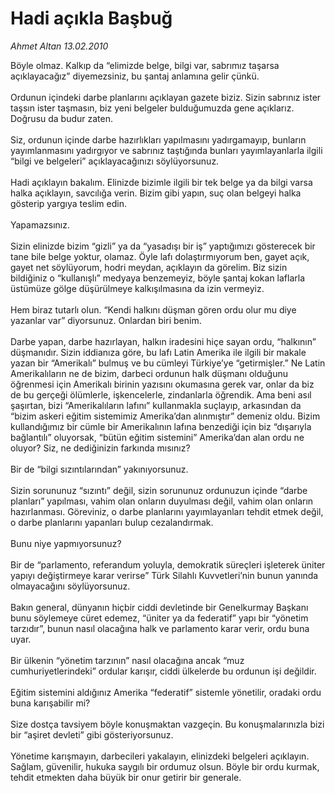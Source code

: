 # Hadi açıkla Başbuğ

*Ahmet Altan 13.02.2010*

<div class="taraf_structure_2col_1zq">
<div class="margen_n">



 <p>Böyle olmaz. Kalkıp da “elimizde belge, bilgi var, sabrımız taşarsa açıklayacağız” diyemezsiniz, bu şantaj anlamına gelir çünkü. <br/><br/>Ordunun içindeki darbe planlarını açıklayan gazete biziz. Sizin sabrınız ister taşsın ister taşmasın, biz yeni belgeler bulduğumuzda gene açıklarız. Doğrusu da budur zaten. <br/><br/>Siz, ordunun içinde darbe hazırlıkları yapılmasını yadırgamayıp, bunların yayımlanmasını yadırgıyor ve sabrınız taştığında bunları yayımlayanlarla ilgili “bilgi ve belgeleri” açıklayacağınızı söylüyorsunuz. <br/><br/>Hadi açıklayın bakalım. Elinizde bizimle ilgili bir tek belge ya da bilgi varsa halka açıklayın, savcılığa verin. Bizim gibi yapın, suç olan belgeyi halka gösterip yargıya teslim edin. <br/><br/>Yapamazsınız. <br/><br/>Sizin elinizde bizim “gizli” ya da “yasadışı bir iş” yaptığımızı gösterecek bir tane bile belge yoktur, olamaz. Öyle lafı dolaştırmıyorum ben, gayet açık, gayet net söylüyorum, hodri meydan, açıklayın da görelim. Biz sizin bildiğiniz o “kullanışlı” medyaya benzemeyiz, böyle şantaj kokan laflarla üstümüze gölge düşürülmeye kalkışılmasına da izin vermeyiz. <br/><br/>Hem biraz tutarlı olun. “Kendi halkını düşman gören ordu olur mu diye yazanlar var” diyorsunuz. Onlardan biri benim. <br/><br/>Darbe yapan, darbe hazırlayan, halkın iradesini hiçe sayan ordu, “halkının” düşmanıdır. Sizin iddianıza göre, bu lafı Latin Amerika ile ilgili bir makale yazan bir “Amerikalı” bulmuş ve bu cümleyi Türkiye’ye “getirmişler.” Ne Latin Amerikalıların ne de bizim, darbeci ordunun halk düşmanı olduğunu öğrenmesi için Amerikalı birinin yazısını okumasına gerek var, onlar da biz de bu gerçeği ölümlerle, işkencelerle, zindanlarla öğrendik. Ama beni asıl şaşırtan, bizi “Amerikalıların lafını” kullanmakla suçlayıp, arkasından da “bizim askeri eğitim sistemimiz Amerika’dan alınmıştır” demeniz oldu. Bizim kullandığımız bir cümle bir Amerikalının lafına benzediği için biz “dışarıyla bağlantılı” oluyorsak, “bütün eğitim sistemini” Amerika’dan alan ordu ne oluyor? Siz, ne dediğinizin farkında mısınız? <br/><br/>Bir de “bilgi sızıntılarından” yakınıyorsunuz. <br/><br/>Sizin sorununuz “sızıntı” değil, sizin sorununuz ordunuzun içinde “darbe planları” yapılması, vahim olan onların duyulması değil, vahim olan onların hazırlanması. Göreviniz, o darbe planlarını yayımlayanları tehdit etmek değil, o darbe planlarını yapanları bulup cezalandırmak. <br/><br/>Bunu niye yapmıyorsunuz? <br/><br/>Bir de “parlamento, referandum yoluyla, demokratik süreçleri işleterek üniter yapıyı değiştirmeye karar verirse” Türk Silahlı Kuvvetleri’nin bunun yanında olmayacağını söylüyorsunuz. <br/><br/>Bakın general, dünyanın hiçbir ciddi devletinde bir Genelkurmay Başkanı bunu söylemeye cüret edemez, “üniter ya da federatif” yapı bir “yönetim tarzıdır”, bunun nasıl olacağına halk ve parlamento karar verir, ordu buna uyar. <br/><br/>Bir ülkenin “yönetim tarzının” nasıl olacağına ancak “muz cumhuriyetlerindeki” ordular karışır, ciddi ülkelerde bu ordunun işi değildir. <br/><br/>Eğitim sistemini aldığınız Amerika “federatif” sistemle yönetilir, oradaki ordu buna karışabilir mi? <br/><br/>Size dostça tavsiyem böyle konuşmaktan vazgeçin. Bu konuşmalarınızla bizi bir “aşiret devleti” gibi gösteriyorsunuz. <br/><br/>Yönetime karışmayın, darbecileri yakalayın, elinizdeki belgeleri açıklayın. Sağlam, güvenilir, hukuka saygılı bir ordumuz olsun. Böyle bir ordu kurmak, tehdit etmekten daha büyük bir onur getirir bir generale.</p>
<br/>
<br/>
<br/>



<br/>


<div id="taraf_not">
</div>

</div>


</div>
